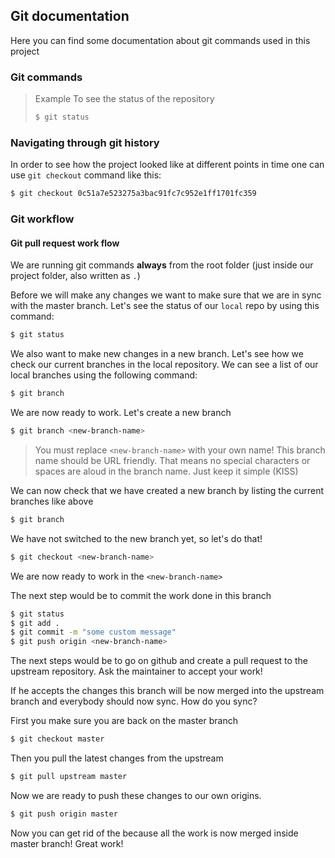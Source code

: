 ## Git documentation

Here you can find some documentation about git commands used in this project

### Git commands

> Example
> To see the status of the repository
> ```sh
> $ git status
> ```

### Navigating through git history

In order to see how the project looked like at different points in time one can
use `git checkout` command like this:

```sh
$ git checkout 0c51a7e523275a3bac91fc7c952e1ff1701fc359
```

### Git workflow

#### Git pull request work flow

We are running git commands **always** from the root folder (just inside our project folder, also written as `.`)

Before we will make any changes we want to make sure that we are in sync with the master branch.
Let's see the status of our `local` repo by using this command:

```sh
$ git status
```

We also want to make new changes in a new branch. Let's see how we check our current branches in the local repository. We can see a list of our local branches using the following command:

```sh
$ git branch
```

We are now ready to work. Let's create a new branch

```sh
$ git branch <new-branch-name>
```

> You must replace `<new-branch-name>` with your own name! This branch name should be URL friendly. That means no special characters or spaces are aloud in the branch name. Just keep it simple (KISS)

We can now check that we have created a new branch by listing the current branches like above

```sh
$ git branch
```

We have not switched to the new branch yet, so let's do that!

```sh
$ git checkout <new-branch-name>
```

We are now ready to work in the `<new-branch-name>`

The next step would be to commit the work done in this branch

```sh
$ git status
$ git add .
$ git commit -m "some custom message"
$ git push origin <new-branch-name>
```

The next steps would be to go on github and create a pull request to the upstream repository. Ask the maintainer to accept your work!

If he accepts the changes this branch will be now merged into the upstream branch and everybody should now sync. How do you sync?

First you make sure you are back on the master branch

```sh
$ git checkout master
```

Then you pull the latest changes from the upstream

```sh
$ git pull upstream master
```

Now we are ready to push these changes to our own origins.

```sh
$ git push origin master
```

Now you can get rid of the <new-branch-name> because all the work is now merged inside master branch! Great work!